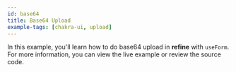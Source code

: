 ```yaml
---
id: base64
title: Base64 Upload
example-tags: [chakra-ui, upload]
---
```


In this example, you'll learn how to do base64 upload in **refine** with `useForm`. For more information, you can view the live example or review the source code.

<CodeSandboxExample path="upload-chakra-ui-basic64" />
